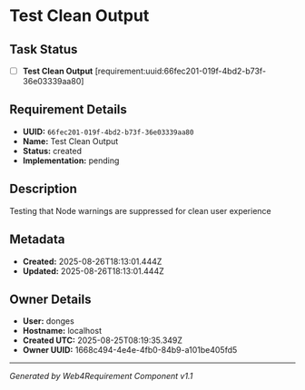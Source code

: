 # Test Clean Output

## Task Status
- [ ] **Test Clean Output** [requirement:uuid:66fec201-019f-4bd2-b73f-36e03339aa80]

## Requirement Details

- **UUID:** `66fec201-019f-4bd2-b73f-36e03339aa80`
- **Name:** Test Clean Output
- **Status:** created
- **Implementation:** pending

## Description

Testing that Node warnings are suppressed for clean user experience

## Metadata

- **Created:** 2025-08-26T18:13:01.444Z
- **Updated:** 2025-08-26T18:13:01.444Z

## Owner Details

- **User:** donges
- **Hostname:** localhost
- **Created UTC:** 2025-08-25T08:19:35.349Z
- **Owner UUID:** 1668c494-4e4e-4fb0-84b9-a101be405fd5

---

*Generated by Web4Requirement Component v1.1*